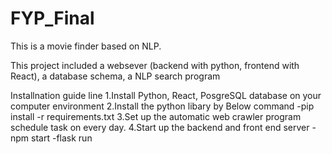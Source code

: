 # FYP_Final
 
 This is a movie finder based on NLP. 
 
 This project included a websever (backend with python, frontend with React), a database schema, a NLP search program
 
 Installnation guide line
 1.Install Python, React, PosgreSQL database on your computer environment
 2.Install the python libary by Below command 
   -pip install -r requirements.txt
 3.Set up the automatic web crawler program schedule task on every day.
 4.Start up the backend and front end server
  -npm start
  -flask run
 
